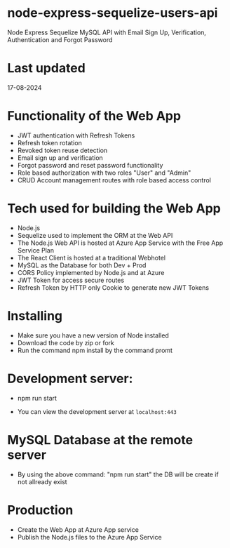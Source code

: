 # node-express-sequelize-users-api

Node Express Sequelize MySQL API with Email Sign Up, Verification, Authentication and Forgot Password

# Last updated

17-08-2024

# Functionality of the Web App

- JWT authentication with Refresh Tokens
- Refresh token rotation
- Revoked token reuse detection
- Email sign up and verification
- Forgot password and reset password functionality
- Role based authorization with two roles "User" and "Admin"
- CRUD Account management routes with role based access control

# Tech used for building the Web App

- Node.js
- Sequelize used to implement the ORM at the Web API
- The Node.js Web API is hosted at Azure App Service with the Free App Service Plan
- The React Client is hosted at a traditional Webhotel
- MySQL as the Database for both Dev + Prod
- CORS Policy implemented by Node.js and at Azure
- JWT Token for access secure routes
- Refresh Token by HTTP only Cookie to generate new JWT Tokens

# Installing

- Make sure you have a new version of Node installed
- Download the code by zip or fork
- Run the command npm install by the command promt

# Development server:

- npm run start

- You can view the development server at `localhost:443`

# MySQL Database at the remote server

- By using the above command: "npm run start" the DB will be create if not allready exist

# Production

- Create the Web App at Azure App service
- Publish the Node.js files to the Azure App Service

